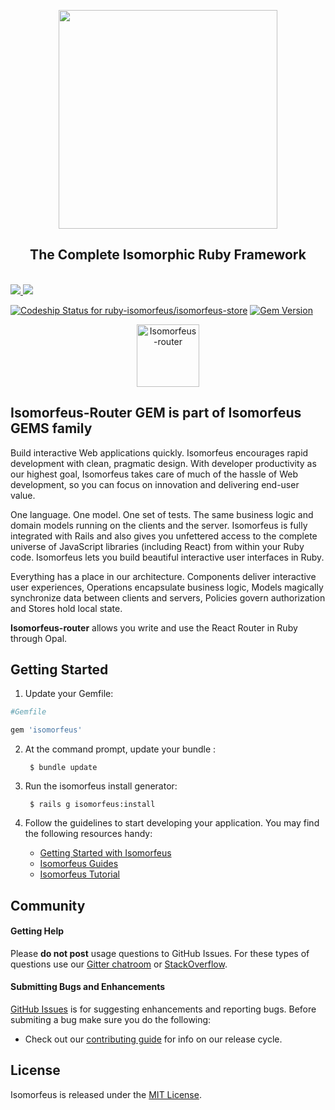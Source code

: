 <div class="githubisomorfeusheader">

<p align="center">

<a href="http://ruby-isomorfeus.org/" alt="Isomorfeus" title="Isomorfeus">
<img width="350px" src="http://ruby-isomorfeus.org/images/isomorfeus-github-logo.png">
</a>

</p>

<h2 align="center">The Complete Isomorphic Ruby Framework</h2>

<br>

<a href="http://ruby-isomorfeus.org/" alt="Isomorfeus" title="Isomorfeus">
<img src="http://ruby-isomorfeus.org/images/githubisomorfeusbadge.png">
</a>

<a href="https://gitter.im/ruby-isomorfeus/chat" alt="Gitter chat" title="Gitter chat">
<img src="http://ruby-isomorfeus.org/images/githubgitterbadge.png">
</a>

[![Codeship Status for ruby-isomorfeus/isomorfeus-store](https://app.codeship.com/projects/4454c560-d4ea-0134-7c96-362b4886dd22/status?branch=master)](https://app.codeship.com/projects/202301)
[![Gem Version](https://badge.fury.io/rb/isomorfeus-router.svg)](https://badge.fury.io/rb/isomorfeus-router)

<p align="center">
<img src="http://ruby-isomorfeus.org/images/Isomorfeus::Router.png" width="100" alt="Isomorfeus-router">
</p>

</div>

## Isomorfeus-Router GEM is part of Isomorfeus GEMS family

Build interactive Web applications quickly. Isomorfeus encourages rapid development with clean, pragmatic design. With developer productivity as our highest goal, Isomorfeus takes care of much of the hassle of Web development, so you can focus on innovation and delivering end-user value.

One language. One model. One set of tests. The same business logic and domain models running on the clients and the server. Isomorfeus is fully integrated with Rails and also gives you unfettered access to the complete universe of JavaScript libraries (including React) from within your Ruby code. Isomorfeus lets you build beautiful interactive user interfaces in Ruby.

Everything has a place in our architecture. Components deliver interactive user experiences, Operations encapsulate business logic, Models magically synchronize data between clients and servers, Policies govern authorization and Stores hold local state. 

**Isomorfeus-router** allows you write and use the React Router in Ruby through Opal.


## Getting Started

1. Update your Gemfile:
        
```ruby
#Gemfile

gem 'isomorfeus'
```

2. At the command prompt, update your bundle :

        $ bundle update

3. Run the isomorfeus install generator:

        $ rails g isomorfeus:install

4. Follow the guidelines to start developing your application. You may find
   the following resources handy:
    * [Getting Started with Isomorfeus](http://ruby-isomorfeus.org/start/components/)
    * [Isomorfeus Guides](http://ruby-isomorfeus.org/docs/architecture)
    * [Isomorfeus Tutorial](http://ruby-isomorfeus.org/tutorials)

## Community

#### Getting Help
Please **do not post** usage questions to GitHub Issues. For these types of questions use our [Gitter chatroom](https://gitter.im/ruby-isomorfeus/chat) or [StackOverflow](http://stackoverflow.com/questions/tagged/isomorfeus).

#### Submitting Bugs and Enhancements
[GitHub Issues](https://github.com/ruby-isomorfeus/isomorfeus/issues) is for suggesting enhancements and reporting bugs. Before submiting a bug make sure you do the following:
* Check out our [contributing guide](https://github.com/ruby-isomorfeus/isomorfeus/blob/master/CONTRIBUTING.md) for info on our release cycle.

## License

Isomorfeus is released under the [MIT License](http://www.opensource.org/licenses/MIT).

